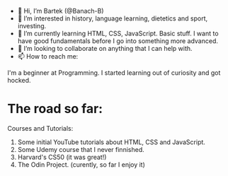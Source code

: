 - 👋 Hi, I’m Bartek (@Banach-B)
- 👀 I’m interested in history, language learning, dietetics and sport, investing.    
- 🌱 I’m currently learning HTML, CSS, JavaScript. Basic stuff. 
I want to have good fundamentals before I go into something more advanced.
- 💞️ I’m looking to collaborate on anything that I can help with.
- 📫 How to reach me: 

I'm a beginner at Programming. I started learning out of curiosity and got hocked.   

# The road so far:
Courses and Tutorials:
1. Some initial YouTube tutorials about HTML, CSS and JavaScript.
2. Some Udemy course that I never finnished.
3. Harvard's CS50 (it was great!)
4. The Odin Project. (curently, so far I enjoy it)


<!---
Banach-B/Banach-B is a ✨ special ✨ repository because its `README.md` (this file) appears on your GitHub profile.
You can click the Preview link to take a look at your changes.
--->
